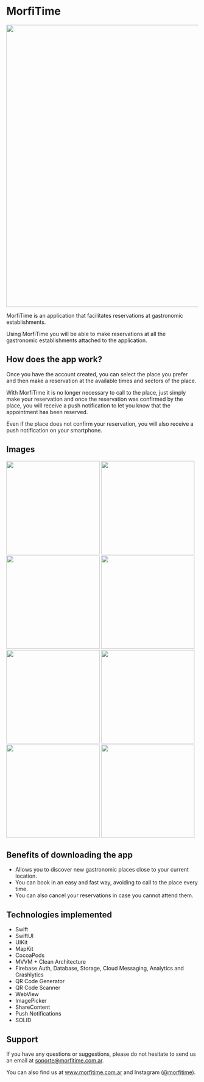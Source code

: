 # MorfiTime
<img src="https://i.ibb.co/w40Nk1k/Grafico.png" width="740">

MorfiTime is an application that facilitates reservations at gastronomic establishments.

Using MorfiTime you will be able to make reservations at all the gastronomic establishments attached to the application.

## How does the app work?
Once you have the account created, you can select the place you prefer and then make a reservation at the available times and sectors of the place.

With MorfiTime it is no longer necessary to call to the place, just simply make your reservation and once the reservation was confirmed by the place, you will receive a push notification to let you know that the appointment has been reserved.

Even if the place does not confirm your reservation, you will also receive a push notification on your smartphone.

## Images
<img src="https://i.ibb.co/8rbdCrr/1.png" width="245"> <img src="https://i.ibb.co/QQqsN3s/2.png" width="245"> <img src="https://i.ibb.co/25YFQpZ/3.png" width="245"> <img src="https://i.ibb.co/Bwbt3cK/4.png" width="245">
<img src="https://i.ibb.co/Brt6dQB/5.png" width="245"> <img src="https://i.ibb.co/cXVzz83/6.png" width="245"> <img src="https://i.ibb.co/YjWyg4S/7.png" width="245"> <img src="https://i.ibb.co/KbcVXXV/8.png" width="245">

## Benefits of downloading the app
- Allows you to discover new gastronomic places close to your current location.
- You can book in an easy and fast way, avoiding to call to the place every time.
- You can also cancel your reservations in case you cannot attend them.

## Technologies implemented
- Swift
- SwiftUI
- UIKit
- MapKit
- CocoaPods
- MVVM + Clean Architecture
- Firebase Auth, Database, Storage, Cloud Messaging, Analytics and Crashlytics
- QR Code Generator
- QR Code Scanner
- WebView
- ImagePicker
- ShareContent
- Push Notifications
- SOLID

## Support
If you have any questions or suggestions, please do not hesitate to send us an email at <a href="mailto:soporte@morfitime.com.ar">soporte@morfitime.com.ar</a>.

You can also find us at <a href="https://www.morfitime.com.ar">www.morfitime.com.ar</a> and Instagram (<a href="https://www.instagram.com/morfitime">@morfitime</a>).
